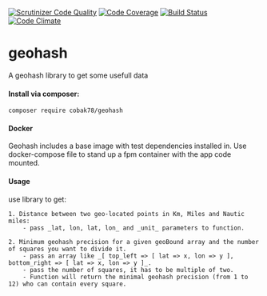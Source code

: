 [![Scrutinizer Code Quality](https://scrutinizer-ci.com/g/cobak78/geohash/badges/quality-score.png?b=master)](https://scrutinizer-ci.com/g/cobak78/geohash/?branch=master)
[![Code Coverage](https://scrutinizer-ci.com/g/cobak78/geohash/badges/coverage.png?b=master)](https://scrutinizer-ci.com/g/cobak78/geohash/?branch=master)
[![Build Status](https://scrutinizer-ci.com/g/cobak78/geohash/badges/build.png?b=master)](https://scrutinizer-ci.com/g/cobak78/geohash/build-status/master)
[![Code Climate](https://codeclimate.com/github/cobak78/geohash/badges/gpa.svg)](https://codeclimate.com/github/cobak78/geohash)

# geohash

A geohash library to get some usefull data

#### Install via composer:
    composer require cobak78/geohash

#### Docker
Geohash includes a base image with test dependencies installed in.
Use docker-compose file to stand up a fpm container with the app code mounted.

#### Usage

use library to get:

    1. Distance between two geo-located points in Km, Miles and Nautic miles:
        - pass _lat, lon, lat, lon_ and _unit_ parameters to function.
        
    2. Minimum geohash precision for a given geoBound array and the number of squares you want to divide it.
        - pass an array like _[ top_left => [ lat => x, lon => y ], bottom_right => [ lat => x, lon => y ]_.
        - pass the number of squares, it has to be multiple of two.
        - Function will return the minimal geohash precision (from 1 to 12) who can contain every square.
        

    
